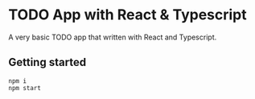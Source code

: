 # TODO App with React & Typescript

A very basic TODO app that written with React and Typescript.

## Getting started
```
npm i
npm start
```
